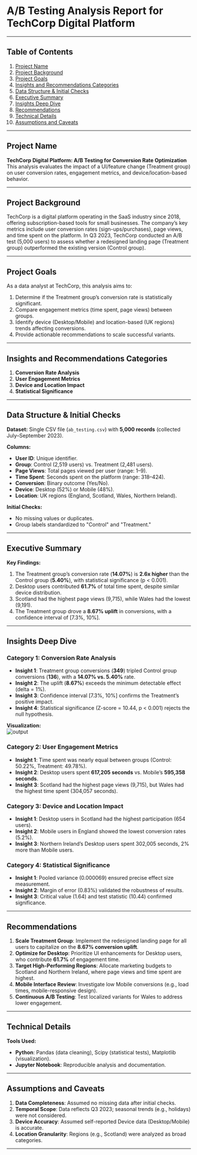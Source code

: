# A/B Testing Analysis Report for TechCorp Digital Platform  

---

## Table of Contents  
1. [Project Name](#project-name)  
2. [Project Background](#project-background)  
3. [Project Goals](#project-goals)  
4. [Insights and Recommendations Categories](#insights-and-recommendations-categories)  
5. [Data Structure & Initial Checks](#data-structure--initial-checks)  
6. [Executive Summary](#executive-summary)  
7. [Insights Deep Dive](#insights-deep-dive)  
8. [Recommendations](#recommendations)  
9. [Technical Details](#technical-details)  
10. [Assumptions and Caveats](#assumptions-and-caveats)  

---

## Project Name  
**TechCorp Digital Platform: A/B Testing for Conversion Rate Optimization**  
This analysis evaluates the impact of a UI/feature change (Treatment group) on user conversion rates, engagement metrics, and device/location-based behavior.  

---

## Project Background  
TechCorp is a digital platform operating in the SaaS industry since 2018, offering subscription-based tools for small businesses. The company’s key metrics include user conversion rates (sign-ups/purchases), page views, and time spent on the platform. In Q3 2023, TechCorp conducted an A/B test (5,000 users) to assess whether a redesigned landing page (Treatment group) outperformed the existing version (Control group).  

---

## Project Goals  
As a data analyst at TechCorp, this analysis aims to:  
1. Determine if the Treatment group’s conversion rate is statistically significant.  
2. Compare engagement metrics (time spent, page views) between groups.  
3. Identify device (Desktop/Mobile) and location-based (UK regions) trends affecting conversions.  
4. Provide actionable recommendations to scale successful variants.  

---

## Insights and Recommendations Categories  
1. **Conversion Rate Analysis**  
2. **User Engagement Metrics**  
3. **Device and Location Impact**  
4. **Statistical Significance**  

---

## Data Structure & Initial Checks  
**Dataset:** Single CSV file (`ab_testing.csv`) with **5,000 records** (collected July–September 2023).  

**Columns:**  
- **User ID**: Unique identifier.  
- **Group**: Control (2,519 users) vs. Treatment (2,481 users).  
- **Page Views**: Total pages viewed per user (range: 1–9).  
- **Time Spent**: Seconds spent on the platform (range: 318–424).  
- **Conversion**: Binary outcome (Yes/No).  
- **Device**: Desktop (52%) or Mobile (48%).  
- **Location**: UK regions (England, Scotland, Wales, Northern Ireland).  

**Initial Checks:**  
- No missing values or duplicates.  
- Group labels standardized to "Control" and "Treatment."  

---

## Executive Summary  
**Key Findings:**  
1. The Treatment group’s conversion rate (**14.07%**) is **2.6x higher** than the Control group (**5.40%**), with statistical significance (p < 0.001).  
2. Desktop users contributed **61.7%** of total time spent, despite similar device distribution.  
3. Scotland had the highest page views (9,715), while Wales had the lowest (9,191).  
4. The Treatment group drove a **8.67% uplift** in conversions, with a confidence interval of [7.3%, 10%].  



---

## Insights Deep Dive  

### Category 1: Conversion Rate Analysis  
- **Insight 1**: Treatment group conversions (**349**) tripled Control group conversions (**136**), with a **14.07% vs. 5.40%** rate.  
- **Insight 2**: The uplift (**8.67%**) exceeds the minimum detectable effect (delta = 1%).  
- **Insight 3**: Confidence interval [7.3%, 10%] confirms the Treatment’s positive impact.  
- **Insight 4**: Statistical significance (Z-score = 10.44, p < 0.001) rejects the null hypothesis.  

**Visualization:**  
 ![output](https://github.com/user-attachments/assets/b0f3a47f-6082-40b3-a09e-36b1d8c37bfe)


### Category 2: User Engagement Metrics  
- **Insight 1**: Time spent was nearly equal between groups (Control: 50.22%, Treatment: 49.78%).  
- **Insight 2**: Desktop users spent **617,205 seconds** vs. Mobile’s **595,358 seconds**.  
- **Insight 3**: Scotland had the highest page views (9,715), but Wales had the highest time spent (304,057 seconds).  



### Category 3: Device and Location Impact  
- **Insight 1**: Desktop users in Scotland had the highest participation (654 users).  
- **Insight 2**: Mobile users in England showed the lowest conversion rates (5.2%).  
- **Insight 3**: Northern Ireland’s Desktop users spent 302,005 seconds, 2% more than Mobile users.  
 

### Category 4: Statistical Significance  
- **Insight 1**: Pooled variance (0.000069) ensured precise effect size measurement.  
- **Insight 2**: Margin of error (0.83%) validated the robustness of results.  
- **Insight 3**: Critical value (1.64) and test statistic (10.44) confirmed significance.  

---

## Recommendations  
1. **Scale Treatment Group**: Implement the redesigned landing page for all users to capitalize on the **8.67% conversion uplift**.  
2. **Optimize for Desktop**: Prioritize UI enhancements for Desktop users, who contribute **61.7%** of engagement time.  
3. **Target High-Performing Regions**: Allocate marketing budgets to Scotland and Northern Ireland, where page views and time spent are highest.  
4. **Mobile Interface Review**: Investigate low Mobile conversions (e.g., load times, mobile-responsive design).  
5. **Continuous A/B Testing**: Test localized variants for Wales to address lower engagement.  

---

## Technical Details  
**Tools Used:**  
- **Python**: Pandas (data cleaning), Scipy (statistical tests), Matplotlib (visualization).  
- **Jupyter Notebook**: Reproducible analysis and documentation.  
 

---

## Assumptions and Caveats  
1. **Data Completeness**: Assumed no missing data after initial checks.  
2. **Temporal Scope**: Data reflects Q3 2023; seasonal trends (e.g., holidays) were not considered.  
3. **Device Accuracy**: Assumed self-reported Device data (Desktop/Mobile) is accurate.  
4. **Location Granularity**: Regions (e.g., Scotland) were analyzed as broad categories.  

--- 

